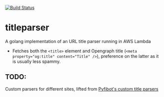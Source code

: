 [![Build Status](https://travis-ci.org/lepinkainen/titleparser.svg?branch=master)](https://travis-ci.org/lepinkainen/titleparser)

# titleparser

A golang implementation of an URL title parser running in AWS Lambda

- Fetches both the `<title>` element and Opengraph title (`<meta property="og:title" content="Title" />`), preference on the latter as it is usually less spammy.


## TODO:

Custom parsers for different sites, lifted from [Pyfibot's custom title parsers](https://github.com/lepinkainen/pyfibot/blob/master/pyfibot/modules/module_urltitle.py)

